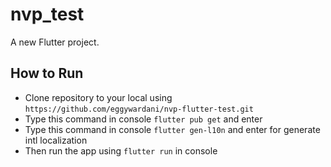 # nvp_test

A new Flutter project.

## How to Run

- Clone repository to your local using `https://github.com/eggywardani/nvp-flutter-test.git`
- Type this command in console `flutter pub get` and enter
- Type this command in console `flutter gen-l10n` and enter for generate intl localization
- Then run the app using `flutter run` in console
